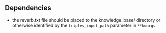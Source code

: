 Dependencies
------------
- the reverb.txt file should be placed to the knowledge_base/ directory or otherwise identified by the `triples_input_path` parameter in `**kwargs`